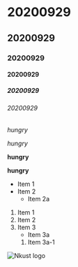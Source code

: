 # 20200929
## 20200929
### 20200929
#### 20200929
##### 20200929
###### 20200929

*hungry*

_hungry_

**hungry**

__hungry__

* Item 1
* Item 2
  * Item 2a
 
1. Item 1
2. Item 2
3. Item 3
   * Item 3a
   1. Item 3a-1

![Nkust logo](logo.png,"Nkust")
